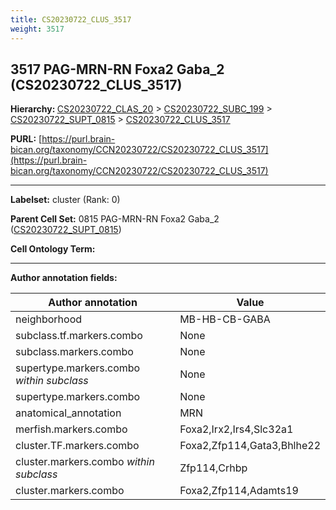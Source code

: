 ```yaml
---
title: CS20230722_CLUS_3517
weight: 3517
---
```

## 3517 PAG-MRN-RN Foxa2 Gaba_2 (CS20230722_CLUS_3517)
<b>Hierarchy: </b>
[CS20230722_CLAS_20](../CS20230722_CLAS_20) >
[CS20230722_SUBC_199](../CS20230722_SUBC_199) >
[CS20230722_SUPT_0815](../CS20230722_SUPT_0815) >
[CS20230722_CLUS_3517](../CS20230722_CLUS_3517)

**PURL:** [https://purl.brain-bican.org/taxonomy/CCN20230722/CS20230722_CLUS_3517](https://purl.brain-bican.org/taxonomy/CCN20230722/CS20230722_CLUS_3517)

---


**Labelset:** cluster (Rank: 0)

**Parent Cell Set:** 0815 PAG-MRN-RN Foxa2 Gaba_2 ([CS20230722_SUPT_0815](../CS20230722_SUPT_0815))



**Cell Ontology Term:** 

[MARKER GENES.]: #


---

[TRANSFERRED ANNOTATIONS.]: #


[AUTHOR ANNOTATION FIELDS.]: #


**Author annotation fields:**

| Author annotation | Value |
|-------------------|-------|
|neighborhood|MB-HB-CB-GABA|
|subclass.tf.markers.combo|None|
|subclass.markers.combo|None|
|supertype.markers.combo _within subclass_|None|
|supertype.markers.combo|None|
|anatomical_annotation|MRN|
|merfish.markers.combo|Foxa2,Irx2,Irs4,Slc32a1|
|cluster.TF.markers.combo|Foxa2,Zfp114,Gata3,Bhlhe22|
|cluster.markers.combo _within subclass_|Zfp114,Crhbp|
|cluster.markers.combo|Foxa2,Zfp114,Adamts19|
